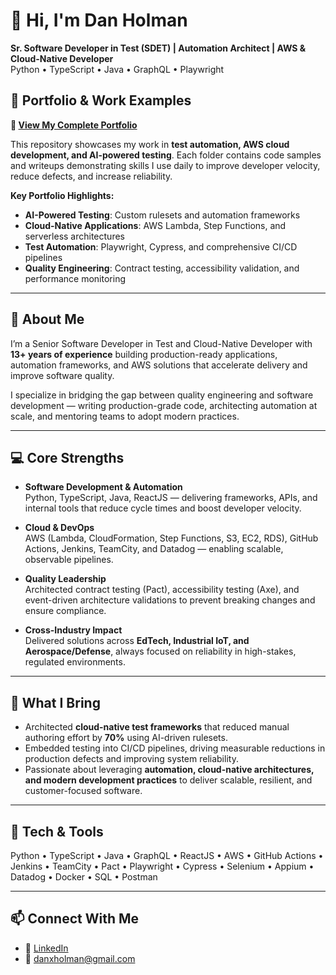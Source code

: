 # 👋 Hi, I'm Dan Holman  

**Sr. Software Developer in Test (SDET) | Automation Architect | AWS & Cloud-Native Developer**  
Python • TypeScript • Java • GraphQL • Playwright  

## 🎯 Portfolio & Work Examples

**📁 [View My Complete Portfolio](https://github.com/dholman7/danholman-portfolio)**

This repository showcases my work in **test automation, AWS cloud development, and AI-powered testing**. Each folder contains code samples and writeups demonstrating skills I use daily to improve developer velocity, reduce defects, and increase reliability.

**Key Portfolio Highlights:**
- **AI-Powered Testing**: Custom rulesets and automation frameworks
- **Cloud-Native Applications**: AWS Lambda, Step Functions, and serverless architectures  
- **Test Automation**: Playwright, Cypress, and comprehensive CI/CD pipelines
- **Quality Engineering**: Contract testing, accessibility validation, and performance monitoring

---

## 🚀 About Me  
I’m a Senior Software Developer in Test and Cloud-Native Developer with **13+ years of experience** building production-ready applications, automation frameworks, and AWS solutions that accelerate delivery and improve software quality.  

I specialize in bridging the gap between quality engineering and software development — writing production-grade code, architecting automation at scale, and mentoring teams to adopt modern practices.  

---

## 💻 Core Strengths  

- **Software Development & Automation**  
  Python, TypeScript, Java, ReactJS — delivering frameworks, APIs, and internal tools that reduce cycle times and boost developer velocity.  

- **Cloud & DevOps**  
  AWS (Lambda, CloudFormation, Step Functions, S3, EC2, RDS), GitHub Actions, Jenkins, TeamCity, and Datadog — enabling scalable, observable pipelines.  

- **Quality Leadership**  
  Architected contract testing (Pact), accessibility testing (Axe), and event-driven architecture validations to prevent breaking changes and ensure compliance.  

- **Cross-Industry Impact**  
  Delivered solutions across **EdTech, Industrial IoT, and Aerospace/Defense**, always focused on reliability in high-stakes, regulated environments.  

---

## 🌟 What I Bring  
- Architected **cloud-native test frameworks** that reduced manual authoring effort by **70%** using AI-driven rulesets.  
- Embedded testing into CI/CD pipelines, driving measurable reductions in production defects and improving system reliability.  
- Passionate about leveraging **automation, cloud-native architectures, and modern development practices** to deliver scalable, resilient, and customer-focused software.  

---

## 🔧 Tech & Tools  
Python • TypeScript • Java • GraphQL • ReactJS • AWS • GitHub Actions • Jenkins • TeamCity • Pact • Playwright • Cypress • Selenium • Appium • Datadog • Docker • SQL • Postman  

---

## 📫 Connect With Me  
- 💼 [LinkedIn](https://linkedin.com/in/danxholman)  
- 📧 [danxholman@gmail.com](mailto:danxholman@gmail.com)  
